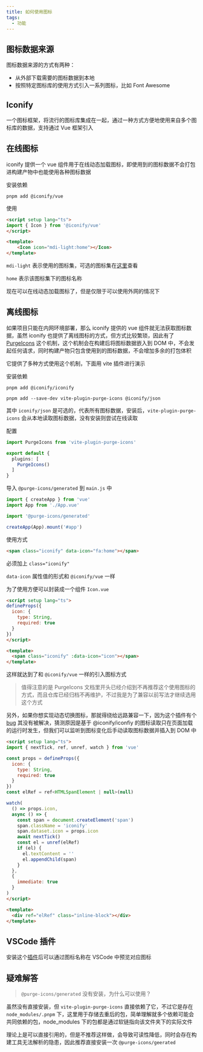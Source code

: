 ```yaml
---
title: 如何使用图标
tags:
  - 功能
---
```

## 图标数据来源

图标数据来源的方式有两种：

- 从外部下载需要的图标数据到本地
- 按照特定图标库的使用方式引入一系列图标，比如 Font Awesome

## Iconify

一个图标框架，将流行的图标库集成在一起，通过一种方式方便地使用来自多个图标库的数据，支持通过 Vue 框架引入

## 在线图标

iconify 提供一个 vue 组件用于在线动态加载图标，即使用到的图标数据不会打包进构建产物中也能使用各种图标数据

安装依赖

```shell
pnpm add @iconify/vue
```

使用

```html
<script setup lang="ts">
import { Icon } from '@iconify/vue'
</script>

<template>
	<Icon icon="mdi-light:home"></Icon>
</template>
```

`mdi-light` 表示使用的图标集，可选的图标集在[这里](https://icon-sets.iconify.design/?keyword=mdi)查看

`home` 表示该图标集下的图标名称

现在可以在线动态加载图标了，但是仅限于可以使用外网的情况下

## 离线图标

如果项目只能在内网环境部署，那么 iconify 提供的 vue 组件就无法获取图标数据，虽然 iconify 也提供了离线图标的方式，但方式比较繁琐，因此有了 [PurgeIcons](https://github.com/antfu/purge-icons#programmatic-api) 这个机制，这个机制会在构建后将图标数据嵌入到 DOM 中，不会发起任何请求，同时构建产物只包含使用到的图标数据，不会增加多余的打包体积

它提供了多种方式使用这个机制，下面用 vite 插件进行演示

安装依赖

```shell
pnpm add @iconify/iconify
```

```shell
pnpm add --save-dev vite-plugin-purge-icons @iconify/json 
```

其中 `iconify/json` 是可选的，代表所有图标数据，安装后，`vite-plugin-purge-icons` 会从本地读取图标数据，没有安装则尝试在线读取

配置

```ts
import PurgeIcons from 'vite-plugin-purge-icons'

export default {
  plugins: [
    PurgeIcons()
  ]
}
```

导入 `@purge-icons/generated` 到 `main.js` 中

```ts
import { createApp } from 'vue'
import App from './App.vue'

import '@purge-icons/generated'

createApp(App).mount('#app')
```

使用方式

```html
<span class="iconify" data-icon="fa:home"></span>
```

必须加上 `class="iconify"`

`data-icon` 属性值的形式和 `@iconify/vue` 一样

为了使用方便可以封装成一个组件 `Icon.vue`

```html
<script setup lang="ts">
defineProps({
  icon: {
    type: String,
    required: true
  }
})
</script>

<template>
  <span class="iconify" :data-icon="icon"></span>
</template>
```

这样就达到了和 `@iconify/vue` 一样的引入图标方式

> 值得注意的是 PurgeIcons 文档里开头已经介绍到不再推荐这个使用图标的方式，而且仓库已经归档不再维护，不过我是为了兼容以前写法才继续选用这个方式

另外，如果你想实现动态切换图标，那就得绕给远路兼容一下，因为这个插件有个 [bug](https://github.com/antfu/purge-icons/issues/17) 其没有被解决，猜测原因是基于 @iconify/iconfiy 的图标读取只在页面加载的运行时发生，但我们可以监听到图标变化后手动读取图标数据并插入到 DOM 中

```html
<script setup lang="ts">
import { nextTick, ref, unref, watch } from 'vue'

const props = defineProps({
  icon: {
    type: String,
    required: true
  }
})
const elRef = ref<HTMLSpanElement | null>(null)

watch(
  () => props.icon,
  async () => {
    const span = document.createElement('span')
    span.className = 'iconify'
    span.dataset.icon = props.icon
    await nextTick()
    const el = unref(elRef)
    if (el) {
      el.textContent = ''
      el.appendChild(span)
    }
  },
  {
    immediate: true
  }
)
</script>

<template>
  <div ref="elRef" class="inline-block"></div>
</template>
```

## VSCode 插件

安装这个[插件](https://marketplace.visualstudio.com/items?itemName=antfu.iconify)后可以通过图标名称在 VSCode 中预览对应图标

## 疑难解答

> `@purge-icons/generated` 没有安装，为什么可以使用？

虽然没有直接安装，但 `vite-plugin-purge-icons` 直接依赖了它，不过它是存在 `node_modules/.pnpm` 下，这里用于存储去重后的包，简单理解就多个依赖可能会共同依赖的包，node_modules 下的包都是通过软链指向该文件夹下的实际文件

理论上是可以直接引用的，但是不推荐这样做，会导致可读性降低，同时会存在构建工具无法解析的隐患，因此推荐直接安装一次 `@purge-icons/geerated`

